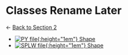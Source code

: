 # Classes Rename Later

← [Back to Section 2](..)

- [![PY file](https://img.icons8.com/windows/512/4a90e2/py.png){:height="1em"} Shape](shape.py)
- [![SPLW file](https://starwort.github.io/computer-science/icon-splw.png){:height="1em"} Shape](shape.splw)

